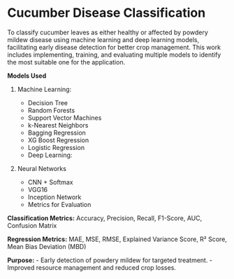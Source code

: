 # Cucumber Disease Classification

To classify cucumber leaves as either healthy or affected by powdery mildew disease using machine learning and deep learning models, facilitating early disease detection for better crop management.
This work includes implementing, training, and evaluating multiple models to identify the most suitable one for the application.

**Models Used**
1) Machine Learning:
    - Decision Tree
    - Random Forests
    - Support Vector Machines
    - k-Nearest Neighbors
    - Bagging Regression
    - XG Boost Regression
    - Logistic Regression
    - Deep Learning:

2) Neural Networks
    - CNN + Softmax
    - VGG16
    - Inception Network
    - Metrics for Evaluation

**Classification Metrics:**
Accuracy, Precision, Recall, F1-Score, AUC, Confusion Matrix

**Regression Metrics:**
MAE, MSE, RMSE, Explained Variance Score, R² Score, Mean Bias Deviation (MBD)

**Purpose:**
    - Early detection of powdery mildew for targeted treatment.
    - Improved resource management and reduced crop losses.

